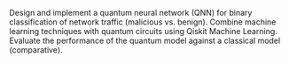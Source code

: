 Design and implement a quantum neural network (QNN) for binary classification of network traffic (malicious vs. benign). Combine machine learning techniques with quantum circuits using Qiskit Machine Learning. Evaluate the performance of the quantum model against a classical model (comparative).
